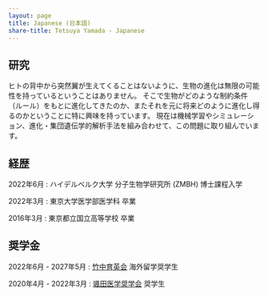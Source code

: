 ```yaml
---
layout: page
title: Japanese (日本語)
share-title: Tetsuya Yamada - Japanese
---
```


## 研究
ヒトの背中から突然翼が生えてくることはないように、生物の進化は無限の可能性を持っているということはありません。
そこで生物がどのような制約条件（ルール）をもとに進化してきたのか、またそれを元に将来どのように進化し得るのかということに特に興味を持っています。
現在は機械学習やシミュレーション、進化・集団遺伝学的解析手法を組み合わせて、この問題に取り組んでいます。


## 経歴
2022年6月
: ハイデルベルク大学 分子生物学研究所 (ZMBH) 博士課程入学

2022年3月
: 東京大学医学部医学科 卒業

2016年3月
: 東京都立国立高等学校 卒業


## 奨学金
2022年6月 - 2027年5月
: <ins>[竹中育英会](https://www.takenaka-ikueikai.or.jp/)</ins> 海外留学奨学生

2020年4月 - 2022年3月
: <ins>[颯田医学奨学会](https://sattaigaku.or.jp/)</ins> 奨学生
